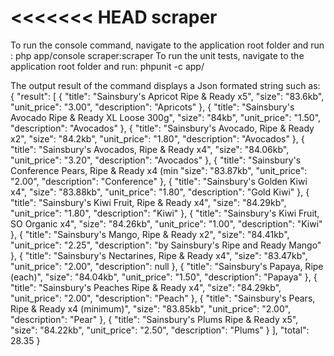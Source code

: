 <<<<<<< HEAD
scraper
=======

To run the console command, navigate to the application root folder and run : php app/console scraper:scraper 
To run the unit tests, navigate to the application root folder and run: phpunit -c app/

The output result of the command displays a Json formated string such as:
{
    "result": [
        {
            "title": "Sainsbury's Apricot Ripe & Ready x5",
            "size": "83.6kb",
            "unit_price": "3.00",
            "description": "Apricots"
        },
        {
            "title": "Sainsbury's Avocado Ripe & Ready XL Loose 300g",
            "size": "84kb",
            "unit_price": "1.50",
            "description": "Avocados"
        },
        {
            "title": "Sainsbury's Avocado, Ripe & Ready x2",
            "size": "84.2kb",
            "unit_price": "1.80",
            "description": "Avocados"
        },
        {
            "title": "Sainsbury's Avocados, Ripe & Ready x4",
            "size": "84.06kb",
            "unit_price": "3.20",
            "description": "Avocados"
        },
        {
            "title": "Sainsbury's Conference Pears, Ripe & Ready x4 (min
            "size": "83.87kb",
            "unit_price": "2.00",
            "description": "Conference"
        },
        {
            "title": "Sainsbury's Golden Kiwi x4",
            "size": "83.88kb",
            "unit_price": "1.80",
            "description": "Gold Kiwi"
        },
        {
            "title": "Sainsbury's Kiwi Fruit, Ripe & Ready x4",
            "size": "84.29kb",
            "unit_price": "1.80",
            "description": "Kiwi"
        },
        {
            "title": "Sainsbury's Kiwi Fruit, SO Organic x4",
            "size": "84.26kb",
            "unit_price": "1.00",
            "description": "Kiwi"
        },
        {
            "title": "Sainsbury's Mango, Ripe & Ready x2",
            "size": "84.41kb",
            "unit_price": "2.25",
            "description": "by Sainsbury's Ripe and Ready Mango"
        },
        {
            "title": "Sainsbury's Nectarines, Ripe & Ready x4",
            "size": "83.47kb",
            "unit_price": "2.00",
            "description": null
        },
        {
            "title": "Sainsbury's Papaya, Ripe (each)",
            "size": "84.04kb",
            "unit_price": "1.50",
            "description": "Papaya"
        },
        {
            "title": "Sainsbury's Peaches Ripe & Ready x4",
            "size": "84.29kb",
            "unit_price": "2.00",
            "description": "Peach"
        },
        {
            "title": "Sainsbury's Pears, Ripe & Ready x4 (minimum)",
            "size": "83.85kb",
            "unit_price": "2.00",
            "description": "Pear"
        },
        {
            "title": "Sainsbury's Plums Ripe & Ready x5",
            "size": "84.22kb",
            "unit_price": "2.50",
            "description": "Plums"
        }
    ],
    "total": 28.35
}

